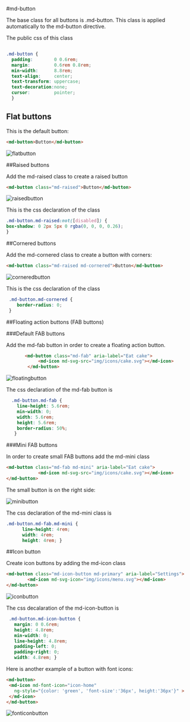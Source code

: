 #md-button


The base class for all buttons is .md-button. This class is applied automatically to the md-button directive.

The public css of this class
```css

.md-button {      
  padding:        0 0.6rem;
  margin:         0.6rem 0.8rem;
  min-width:      8.8rem;
  text-align:     center;
  text-transform: uppercase;
  text-decoration:none;
  cursor:         pointer;
  }
```

## Flat buttons

This is the default button:
```html
<md-button>Button</md-button>
```


![flatbutton](https://cloud.githubusercontent.com/assets/1292882/7253450/758633da-e845-11e4-8ae3-adc1ddf4ac98.PNG)

##Raised buttons

Add the md-raised class to create a raised button

```html
<md-button class="md-raised">Button</md-button>
```

![raisedbutton](https://cloud.githubusercontent.com/assets/1292882/7254163/fe898728-e849-11e4-943b-a9cd88ec9573.PNG)

This is the css declaration of the class

```css
.md-button.md-raised:not([disabled]) {
box-shadow: 0 2px 5px 0 rgba(0, 0, 0, 0.26);
}
```

##Cornered buttons

Add the md-cornered class to create a button with corners:

```html
<md-button class="md-raised md-cornered">Button</md-button>
```


![corneredbutton](https://cloud.githubusercontent.com/assets/1292882/7254379/682592ac-e84b-11e4-8d33-78314cea8bda.PNG)

This is the css declaration of the class

```css
 .md-button.md-cornered {
    border-radius: 0; 
 }
```

##Floating action buttons (FAB buttons)

###Default FAB buttons

Add the md-fab button in order to create a floating action button.
```html
       <md-button class="md-fab" aria-label="Eat cake">
            <md-icon md-svg-src="img/icons/cake.svg"></md-icon>
        </md-button>
```

![floatingbutton](https://cloud.githubusercontent.com/assets/1292882/7254736/8fec7ee8-e84d-11e4-9cf9-58ea9221c3c2.PNG)

The css declaration of the md-fab button is

```css
  .md-button.md-fab {
    line-height: 5.6rem;
    min-width: 0;
    width: 5.6rem;
    height: 5.6rem;
    border-radius: 50%;
   }
```

###Mini FAB buttons

In order to create small FAB buttons add the md-mini class

```html
<md-button class="md-fab md-mini" aria-label="Eat cake">
            <md-icon md-svg-src="img/icons/cake.svg"></md-icon>
</md-button>
```
The small button is on the right side:

![minibutton](https://cloud.githubusercontent.com/assets/1292882/7273617/1fcca280-e8fe-11e4-9588-231a9e860be1.PNG)

The css declaration of the md-mini class is
```css
.md-button.md-fab.md-mini {
      line-height: 4rem;
      width: 4rem;
      height: 4rem; }
```

##Icon button

Create icon buttons by adding the md-icon class

```html
<md-button class="md-icon-button md-primary" aria-label="Settings">
        <md-icon md-svg-icon="img/icons/menu.svg"></md-icon>
</md-button>
```

![iconbutton](https://cloud.githubusercontent.com/assets/1292882/7273908/d701bd8a-e900-11e4-84c7-44c580c7372d.PNG)

The css decalaration of the md-icon-button is 
 ```css
  .md-button.md-icon-button {
    margin: 0 0.6rem;
    height: 4.8rem;
    min-width: 0;
    line-height: 4.8rem;
    padding-left: 0;
    padding-right: 0;
    width: 4.8rem; }
```


Here is another example of a button with font icons:

```html
<md-button>
 <md-icon md-font-icon="icon-home" 
   ng-style="{color: 'green', 'font-size':'36px', height:'36px'}" >
 </md-icon>
</md-button>
```


![fonticonbutton](https://cloud.githubusercontent.com/assets/1292882/7670414/f57721ba-fcab-11e4-9a22-67970063797c.PNG)
